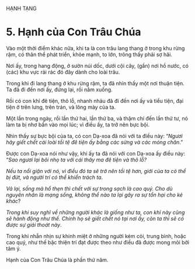 HẠNH TẠNG

# 5. Hạnh của Con Trâu Chúa

Vào một thời điểm khác nữa, khi ta là con trâu lang thang ở trong khu rừng rậm, có thân thể phát triển, khỏe mạnh, to lớn, trông thấy phải sợ hãi.

Nơi ấy, trong hang động, ở sườn núi dốc, dưới cội cây, (gần) nơi hồ nước, có (các) khu vực rải rác đó đây dành cho loài trâu.

Trong khi đi lang thang ở khu rừng rậm, ta đã nhìn thấy một nơi thuận tiện. Ta đã đi đến nơi ấy, đứng lại, rồi nằm xuống.

Rồi có con khỉ đê tiện, thô lỗ, nhanh nhảu đã đi đến nơi ấy và tiểu tiện, đại tiện ở trên lưng, trên trán, và lông mày của ta.

Một lần trong ngày, rồi lần thứ hai, lần thứ ba, và thậm chí đến lần thứ tư, nó làm ta bị nhơ bẩn vào mọi lúc; vì điều ấy, ta trở nên bực bội.

Nhìn thấy sự bực bội của ta, có con Dạ-xoa đã nói với ta điều này: “_Ngươi hãy giết chết cái loài tồi tệ đê tiện ấy bằng các sừng và các móng chân_.”

Được con Dạ-xoa nói như vậy, khi ấy ta đã nói với con Dạ-xoa ấy điều này: “_Sao ngươi lại bôi nhọ ta với cái thây ma đê tiện và thô lỗ?_

_Nếu ta nổi giận với nó, vì điều đó ta sẽ trở nên tồi tệ hơn, giới của ta có thể bị đứt, và người trí có thể khiển trách ta_.

_Vả lại, sống mà hổ thẹn thì chết với sự trong sạch là cao quý. Cho dù nguyên nhân là mạng sống, không thể nào ta lại gây ra sự tổn hại cho kẻ khác_?

_Trong khi suy nghĩ về những người khác là giống như ta, con khỉ này cũng sẽ hành động như thế. Chính họ sẽ giết chết nó tại nơi ấy, còn ta thì sẽ có được sự giải thoát này_.

Trong khi nhẫn nhịn sự khinh miệt ở những người kém cỏi, trung bình, hoặc cao quý, như thế bậc thiện trí đạt được theo như điều đã được mong mỏi bởi tâm ý.

Hạnh của Con Trâu Chúa là phần thứ năm.
